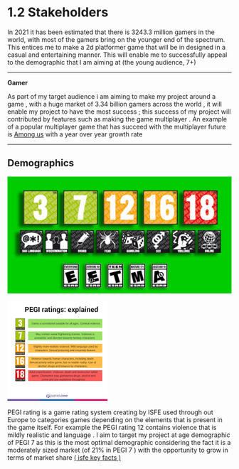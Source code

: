 # 1.2 Stakeholders

In 2021 it has been estimated that there is 3243.3 million gamers in the world, with most of the gamers bring on the younger end of the spectrum. This entices me to make a 2d platformer game that will be in designed in a casual and entertaining manner. This will enable me to successfully appeal to the demographic that I am aiming at (the young audience, 7+)

****

**Gamer**&#x20;

As part of my target audience i am aiming to make my project around a game , with a huge  market of 3.34 billion gamers  across the world , it will enable my project to have the most success  ; this success of my project will contributed by  features such as making the game multiplayer . An example of a popular multiplayer game that has succeed with the multiplayer future is [Among us](../reference-page.md) with a year over year growth rate&#x20;





****



## Demographics



![](<../.gitbook/assets/image (1).png>)



![](<../.gitbook/assets/image (2).png>)

PEGI rating is a game rating system creating by ISFE used through out Europe to categories   games depending on the elements that is present in the game itself. For example the PEGI rating 12 contains violence that is  mildly realistic and language . I aim to target my project at  age demographic of  PEGI 7 as this is the most optimal demographic considering the fact it is a moderately sized market  (of 21% in PEGI  7  ) with the opportunity to grow in terms of market share [( isfe key facts ) ](../reference-page.md)&#x20;





